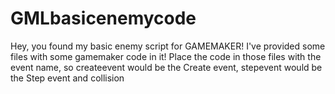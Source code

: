 # GMLbasicenemycode
Hey, you found my basic enemy script for GAMEMAKER!
I've provided some files with some gamemaker code in it!
Place the code in those files with the event name, so createevent would be the Create event, stepevent would be the Step event and collision

